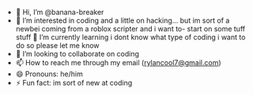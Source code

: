 - 👋 Hi, I’m @banana-breaker
- 👀 I’m interested in coding and a little on hacking... but im sort of a newbei coming from a roblox scripter and 
i want to- start on some tuff stuff
 🌱 I’m currently learning i dont know what type of coding i want to do so please let me know
- 💞️ I’m looking to collaborate on coding
- 📫 How to reach me through my email (rylancool7@gmail.com)
- 😄 Pronouns: he/him
- ⚡ Fun fact: im sort of new at coding

<!---
banana-breaker/banana-breaker is a ✨ special ✨ repository because its `README.md` (this file) appears on your GitHub profile.
You can click the Preview link to take a look at your changes.
--->
